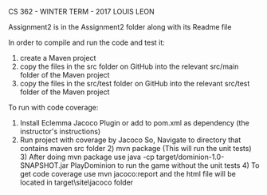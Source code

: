 CS 362 - WINTER TERM - 2017
LOUIS LEON

Assignment2 is in the Assignment2 folder along with its Readme file

In order to compile and run the code and test it: 
1. create a Maven project 
2. copy the files in the src folder on GitHub into the relevant src/main folder of the Maven project 
3. copy the files in the src/test folder on GitHub into the 
relevant src/test folder of the Maven project

To run with code coverage: 
1. Install Eclemma Jacoco Plugin or add to pom.xml as dependency (the instructor's instructions)
2. Run project with coverage by Jacoco
So, Navigate to directory that contains maven src folder 2) mvn package (This will run the unit tests) 3) After doing mvn package use 
java -cp target/dominion-1.0-SNAPSHOT.jar PlayDominion to run the game without the unit tests 4) To get code coverage use mvn 
jacoco:report and the html file will be located in target\site\jacoco folder
